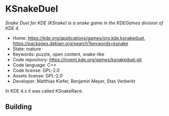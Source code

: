 # KSnakeDuel

_Snake Duel for KDE (KSnake) is a snake game in the KDEGames division of KDE 4._

- Home: https://kde.org/applications/games/org.kde.ksnakeduel, https://packages.debian.org/search?keywords=ksnake
- State: mature
- Keywords: puzzle, open content, snake-like
- Code repository: https://invent.kde.org/games/ksnakeduel.git
- Code language: C++
- Code license: GPL-2.0
- Assets license: GPL-2.0
- Developer: Matthias Kiefer, Benjamin Meyer, Stas Verberkt

In KDE 4.x it was called KSnakeRace.

## Building
